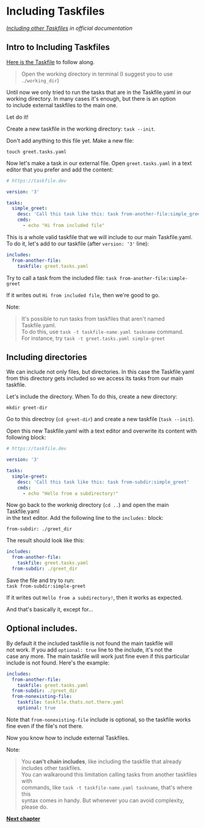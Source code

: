 # Including Taskfiles

*[Including other Taskfiles](https://taskfile.dev/usage/#including-other-taskfiles) 
in official documentation*

## Intro to Including Taskfiles

[Here is the Taskfile](Taskfile.yml) to follow along.

> Open the working directory in terminal (I suggest you to use `./working_dir`)

Until now we only tried to run the tasks that are in the Taskfile.yaml in our  
working directory. In many cases it's enough, but there is an option  
to include external taskfiles to the main one.

Let do it!

Create a new taskfile in the working directory: `task --init`.

Don't add anything to this file yet. Make a new file:

`touch greet.tasks.yaml`

Now let's make a task in our external file. Open `greet.tasks.yaml` in a text  
editor that you prefer and add the content:

```yaml
# https://taskfile.dev

version: '3'

tasks:
  simple_greet:
    desc: 'Call this task like this: task from-another-file:simple_greet'
    cmds:
      - echo "Hi from included file"
```

This is a whole valid taskfile that we will include to our main Taskfile.yaml.  
To do it, let's add to our taskfile (after `version: '3'` line):

```yaml
includes:
  from-another-file:
    taskfile: greet.tasks.yaml
```

Try to call a task from the included file:
`task from-another-file:simple-greet`

If it writes out `Hi from included file`, then we're good to go.

Note:
> It's possible to run tasks from taskfiles that aren't named Taskfile.yaml.  
> To do this, use `task -t taskfile-name.yaml taskname` command.  
> For instance, try `task -t greet.tasks.yaml simple-greet`

## Including directories

We can include not only files, but directories. In this case the Taskfile.yaml  
from this directory gets included so we access its tasks from our main taskfile.

Let's include the directory. When To do this, create a new directory:

`mkdir greet-dir`

Go to this directroy (`cd greet-dir`) and create a new taskfile (`task --init`).

Open this new Taskfile.yaml with a text editor and overwrite its content with  
following block:

```yaml
# https://taskfile.dev

version: '3'

tasks:
  simple-greet:
    desc: 'Call this task like this: task from-subdir:simple_greet'
    cmds:
      - echo "Hello from a subdirectory!"

```

Now go back to the worknig directory (`cd ..`) and open the main Taskfile.yaml  
in the text editor. Add the following line to the `includes:` block:

`from-subdir: ./greet_dir`

The result should look like this:

```yaml
includes:
  from-another-file:
    taskfile: greet.tasks.yaml
  from-subdir: ./greet_dir
```

Save the file and try to run:  
`task from-subdir:simple-greet`

If it writes out `Hello from a subdirectory!`, then it works as expected.

And that's basically it, except for...

## Optional includes.

By default it the included taskfile is not found the main taskfile will  
not work. If you add `optional: true` line to the include, it's not the  
case any more. The main taskfile will work just fine even if this particular  
include is not found. Here's the example:

```yaml
includes:
  from-another-file:
    taskfile: greet.tasks.yaml
  from-subdir: ./greet_dir
  from-nonexisting-file:
    taskfile: taskfile.thats.not.there.yaml
    optional: true
```

Note that `from-nonexisting-file` include is optional, so the taskfile works  
fine even if the file's not there.

Now you know how to include external Taskfiles.

Note:
> You **can't chain includes**, like including the taskfile that already  
> includes other taskfiles.  
> You can walkaround this limitation calling tasks from another taskfiles with  
> commands, like `task -t taskfile-name.yaml taskname`, that's where this  
> syntax comes in handy. But whenever you can avoid complexity, please do.

[**Next chapter**](../c04_vars/Taskfile.yaml)
